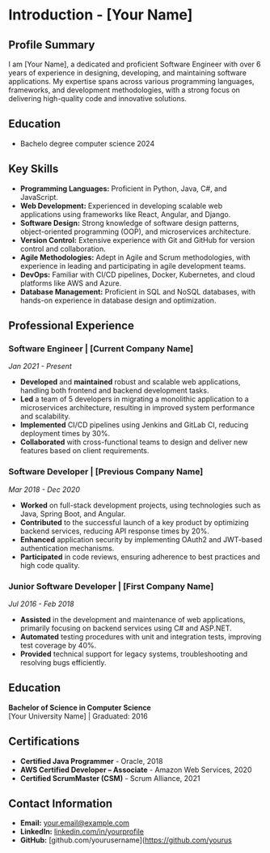 # Introduction - [Your Name]

## Profile Summary

I am [Your Name], a dedicated and proficient Software Engineer with over 6 years of experience in designing, developing, and maintaining software applications. My expertise spans across various programming languages, frameworks, and development methodologies, with a strong focus on delivering high-quality code and innovative solutions.

## Education
- Bachelo degree computer science 2024

## Key Skills

- **Programming Languages:** Proficient in Python, Java, C#, and JavaScript.
- **Web Development:** Experienced in developing scalable web applications using frameworks like React, Angular, and Django.
- **Software Design:** Strong knowledge of software design patterns, object-oriented programming (OOP), and microservices architecture.
- **Version Control:** Extensive experience with Git and GitHub for version control and collaboration.
- **Agile Methodologies:** Adept in Agile and Scrum methodologies, with experience in leading and participating in agile development teams.
- **DevOps:** Familiar with CI/CD pipelines, Docker, Kubernetes, and cloud platforms like AWS and Azure.
- **Database Management:** Proficient in SQL and NoSQL databases, with hands-on experience in database design and optimization.

## Professional Experience

### **Software Engineer | [Current Company Name]**
*Jan 2021 - Present*

- **Developed** and **maintained** robust and scalable web applications, handling both frontend and backend development tasks.
- **Led** a team of 5 developers in migrating a monolithic application to a microservices architecture, resulting in improved system performance and scalability.
- **Implemented** CI/CD pipelines using Jenkins and GitLab CI, reducing deployment times by 30%.
- **Collaborated** with cross-functional teams to design and deliver new features based on client requirements.

### **Software Developer | [Previous Company Name]**
*Mar 2018 - Dec 2020*

- **Worked** on full-stack development projects, using technologies such as Java, Spring Boot, and Angular.
- **Contributed** to the successful launch of a key product by optimizing backend services, reducing API response times by 20%.
- **Enhanced** application security by implementing OAuth2 and JWT-based authentication mechanisms.
- **Participated** in code reviews, ensuring adherence to best practices and high code quality.

### **Junior Software Developer | [First Company Name]**
*Jul 2016 - Feb 2018*

- **Assisted** in the development and maintenance of web applications, primarily focusing on backend services using C# and ASP.NET.
- **Automated** testing procedures with unit and integration tests, improving test coverage by 40%.
- **Provided** technical support for legacy systems, troubleshooting and resolving bugs efficiently.

## Education

**Bachelor of Science in Computer Science**  
[Your University Name] | Graduated: 2016

## Certifications

- **Certified Java Programmer** - Oracle, 2018
- **AWS Certified Developer – Associate** - Amazon Web Services, 2020
- **Certified ScrumMaster (CSM)** - Scrum Alliance, 2021

## Contact Information

- **Email:** [your.email@example.com](mailto:your.email@example.com)
- **LinkedIn:** [linkedin.com/in/yourprofile](https://www.linkedin.com/in/yourprofile)
- **GitHub:** [github.com/yourusername](https://github.com/yourus
